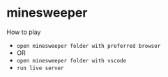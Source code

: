 # minesweeper

How to play
- `open minesweeper folder with preferred browser`
- OR
- `open minesweeper folder with vscode`
- `run live server`
